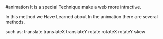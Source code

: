 #animation
It is a special Technique make a web more intractive.


In this method we Have Learned about In the animation there are several methods.

such as:
translate
translateX
translateY
rotate
rotateX
rotateY
skew
